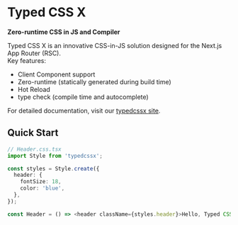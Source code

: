 # Typed CSS X

**Zero-runtime CSS in JS and Compiler**

Typed CSS X is an innovative CSS-in-JS solution designed for the Next.js App Router (RSC).  
Key features:

- Client Component support
- Zero-runtime (statically generated during build time)
- Hot Reload
- type check (compile time and autocomplete)

For detailed documentation, visit our [typedcssx site](https://typedcssx.vercel.app/).

## Quick Start

```typescript
// Header.css.tsx
import Style from 'typedcssx';

const styles = Style.create({
  header: {
    fontSize: 18,
    color: 'blue',
  },
});

const Header = () => <header className={styles.header}>Hello, Typed CSS X!</header>;
```
